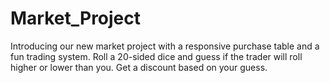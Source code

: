 # Market_Project
Introducing our new market project with a responsive purchase table and a fun trading system. Roll a 20-sided dice and guess if the trader will roll higher or lower than you. Get a discount based on your guess.
